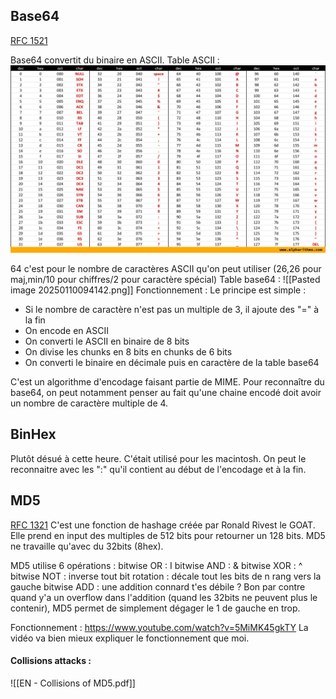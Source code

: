 ## Base64

[RFC 1521](https://www.rfc-editor.org/rfc/rfc1521.txt)

Base64 convertit du binaire en ASCII.
Table ASCII :
![Pasted image 20250110111834.png](https://github.com/PavelSmerdiakov/Security-Notes/blob/main/Pasted%20image%2020250110111834.png)


64 c'est pour le nombre de caractères ASCII qu'on peut utiliser (26,26 pour maj,min/10 pour chiffres/2 pour caractère spécial)
Table base64 :
![[Pasted image 20250110094142.png]]
Fonctionnement :
Le principe est simple :
- Si le nombre de caractère n'est pas un multiple de 3, il ajoute des "=" à la fin
- On encode en ASCII
- On converti le ASCII en binaire de 8 bits
- On divise les chunks en 8 bits en chunks de 6 bits
- On converti le binaire en décimale puis en caractère de la table base64

C'est un algorithme d'encodage faisant partie de MIME.
Pour reconnaître du base64, on peut notamment penser au fait qu'une chaine encodé doit avoir un nombre de caractère multiple de 4.


## BinHex

Plutôt désué à cette heure. C'était utilisé pour les macintosh.
On peut le reconnaitre avec les ":" qu'il contient au début de l'encodage et à la fin.


## MD5
[RFC 1321](https://www.ietf.org/rfc/rfc1321.txt)
C'est une fonction de hashage créée par Ronald Rivest le GOAT. Elle prend en input des multiples de 512 bits pour retourner un 128 bits. MD5 ne travaille qu'avec du 32bits (8hex).

MD5 utilise 6 opérations :
bitwise OR : I
bitwise AND : &
bitwise XOR : ^
bitwise NOT : inverse tout
bit rotation : décale tout les bits de n rang vers la gauche
bitwise ADD : une addition connard t'es débile ? Bon par contre quand y'a un overflow dans l'addition (quand les 32bits ne peuvent plus le contenir), MD5 permet de simplement dégager le 1 de gauche en trop.

Fonctionnement :
https://www.youtube.com/watch?v=5MiMK45gkTY
La vidéo va bien mieux expliquer le fonctionnement que moi.

#### Collisions attacks :

![[EN - Collisions of MD5.pdf]]
